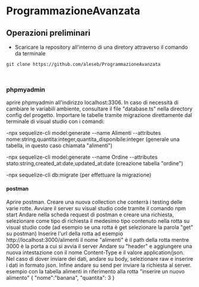 # ProgrammazioneAvanzata

## Operazioni preliminari
- Scaricare la repository all'interno di una diretory attraverso il comando da terminale
```
git clone https://github.com/aleseb/ProgrammazioneAvanzata



```
### phpmyadmin

aprire phpmyadmin all'indirizzo localhost:3306. In caso di necessità di cambiare le variabili ambiente, consultare il file "database.ts" nella directory config del progetto. Importare le tabelle tramite migrazione direttamente dal terminale di visual studio con i comandi: 

-npx sequelize-cli model:generate --name Alimenti --attributes nome:string,quantita:integer,quantita_disponibile:integer (generale una tabella, in questo caso chiamata "alimenti")

-npx sequelize-cli model:generate --name Ordine --attributes stato:string,created_at:date,updated_at:date (creazione tabella "ordine")

-npx sequelize-cli db:migrate (per effettuare la migrazione)


#### postman 

Aprire postman. Creare una nuova collection che conterrà i testing delle varie rotte.
Avviare il server su visual studio code tramite il comando npm start 
Andare nella scheda request di postman e creare una richiesta, selezionare come tipo di richiesta il medesimo tipo contenuto nella rotta su visual studio code (ad esempio se una rotta è get selezionare la parola "get" su postman)
Inserire l'url della rotta ad esempio http://localhost:3000/alimenti il nome "alimenti" è il path della rotta mentre 3000 è la porta a cui si avvia il server
Andare su "header" e aggiungere una nuova intestazione con il nome Content-Type e il valore application/json.
Nel caso di dover inviare dei dati, andare su body, selezionare raw e inserire i dati in formato json. 
Infine andare su send per inviare la richiesta al server.
esempio con la tabella alimenti in riferimento alla rotta "inserire un nuovo alimento" 
{
    "nome":"banana",
    "quantita": 3
}


